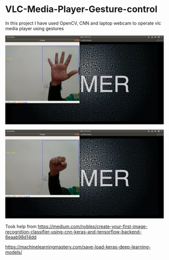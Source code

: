# VLC-Media-Player-Gesture-control

In this project I have used OpenCV, CNN and laptop webcam to operate vlc media player using gestures

![Test Image 1](https://github.com/Rishabhdhiman09/VLC-Media-Player-Gesture-control/blob/master/Screenshot%20from%202020-01-20%2019-11-21.png)

![Test Image 2](https://github.com/Rishabhdhiman09/VLC-Media-Player-Gesture-control/blob/master/Screenshot%20from%202020-01-20%2019-12-22.png)


Took help from
https://medium.com/nybles/create-your-first-image-recognition-classifier-using-cnn-keras-and-tensorflow-backend-6eaab98d14dd

https://machinelearningmastery.com/save-load-keras-deep-learning-models/

